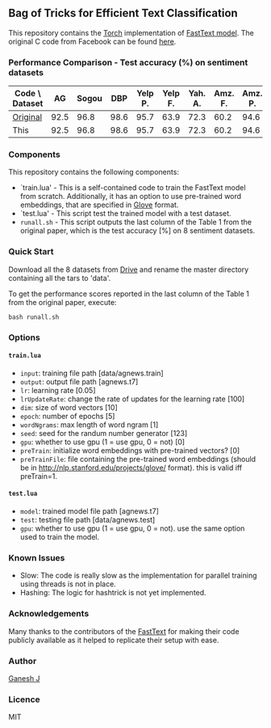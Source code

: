 ## Bag of Tricks for Efficient Text Classification
This repository contains the [Torch](http://torch.ch/) implementation of [FastText model](https://arxiv.org/abs/1607.01759). The original C code from Facebook can be found [here](https://github.com/facebookresearch/fastText).

### Performance Comparison - Test accuracy (%) on sentiment datasets
| Code \ Dataset | AG | Sogou | DBP | Yelp P. | Yelp F. | Yah. A. | Amz. F. | Amz. P. |
|---|---|---|---|---|---|---|---|---|
|[Original](https://github.com/facebookresearch/fastText)|92.5|96.8|98.6|95.7|63.9|72.3|60.2|94.6|
|This|92.5|96.8|98.6|95.7|63.9|72.3|60.2|94.6|

### Components
This repository contains the following components:
* `train.lua' - This is a self-contained code to train the FastText model from scratch. Additionally, it has an option to use pre-trained word embeddings, that are specified in [Glove](http://nlp.stanford.edu/projects/glove/) format.
* `test.lua' - This script test the trained model with a test dataset.
* `runall.sh` - This script outputs the last column of the Table 1 from the original paper, which is the test accuracy [%] on 8 sentiment datasets.

### Quick Start
Download all the 8 datasets from [Drive](http://goo.gl/JyCnZq) and rename the master directory containing all the tars to 'data'.

To get the performance scores reported in the last column of the Table 1 from the original paper, execute:
```
bash runall.sh
```

### Options

#### `train.lua`
* `input`: training file path [data/agnews.train]
* `output`: output file path [agnews.t7]
* `lr`: learning rate [0.05]
* `lrUpdateRate`: change the rate of updates for the learning rate [100]
* `dim`: size of word vectors [10]
* `epoch`: number of epochs [5]
* `wordNgrams`: max length of word ngram [1]
* `seed`: seed for the randum number generator [123]
* `gpu`: whether to use gpu (1 = use gpu, 0 = not) [0]
* `preTrain`: initialize word embeddings with pre-trained vectors? [0]
* `preTrainFile`: file containing the pre-trained word embeddings (should be in http://nlp.stanford.edu/projects/glove/ format). this is valid iff preTrain=1.

#### `test.lua`
* `model`: trained model file path [agnews.t7]
* `test`: testing file path [data/agnews.test]
* `gpu`: whether to use gpu (1 = use gpu, 0 = not). use the same option used to train the model.

### Known Issues
* Slow: The code is really slow as the implementation for parallel training using threads is not in place.
* Hashing: The logic for hashtrick is not yet implemented.

### Acknowledgements
Many thanks to the contributors of the [FastText](https://github.com/facebookresearch/fastText) for making their code publicly available as it helped to replicate their setup with ease.

### Author
[Ganesh J](https://researchweb.iiit.ac.in/~ganesh.j/)

### Licence
MIT
